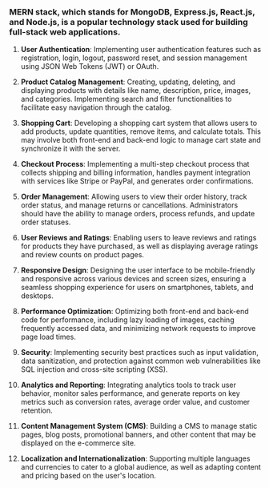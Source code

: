 ### MERN stack, which stands for MongoDB, Express.js, React.js, and Node.js, is a popular technology stack used for building full-stack web applications.

1. **User Authentication**: Implementing user authentication features such as registration, login, logout, password reset, and session management using JSON Web Tokens (JWT) or OAuth.

2. **Product Catalog Management**: Creating, updating, deleting, and displaying products with details like name, description, price, images, and categories. Implementing search and filter functionalities to facilitate easy navigation through the catalog.

3. **Shopping Cart**: Developing a shopping cart system that allows users to add products, update quantities, remove items, and calculate totals. This may involve both front-end and back-end logic to manage cart state and synchronize it with the server.

4. **Checkout Process**: Implementing a multi-step checkout process that collects shipping and billing information, handles payment integration with services like Stripe or PayPal, and generates order confirmations.

5. **Order Management**: Allowing users to view their order history, track order status, and manage returns or cancellations. Administrators should have the ability to manage orders, process refunds, and update order statuses.

6. **User Reviews and Ratings**: Enabling users to leave reviews and ratings for products they have purchased, as well as displaying average ratings and review counts on product pages.

7. **Responsive Design**: Designing the user interface to be mobile-friendly and responsive across various devices and screen sizes, ensuring a seamless shopping experience for users on smartphones, tablets, and desktops.

8. **Performance Optimization**: Optimizing both front-end and back-end code for performance, including lazy loading of images, caching frequently accessed data, and minimizing network requests to improve page load times.

9. **Security**: Implementing security best practices such as input validation, data sanitization, and protection against common web vulnerabilities like SQL injection and cross-site scripting (XSS).

10. **Analytics and Reporting**: Integrating analytics tools to track user behavior, monitor sales performance, and generate reports on key metrics such as conversion rates, average order value, and customer retention.

11. **Content Management System (CMS)**: Building a CMS to manage static pages, blog posts, promotional banners, and other content that may be displayed on the e-commerce site.

12. **Localization and Internationalization**: Supporting multiple languages and currencies to cater to a global audience, as well as adapting content and pricing based on the user's location.

